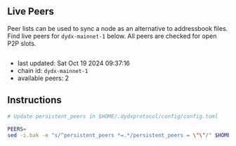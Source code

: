 ## Live Peers
Peer lists can be used to sync a node as an alternative to addressbook files. Find live peers for `dydx-mainnet-1` below. All peers are checked for open P2P slots.


```sh

```

- last updated: Sat Oct 19 2024 09:37:16
- chain id: `dydx-mainnet-1`
- available peers: 2

## Instructions
```sh
# Update persistent_peers in $HOME/.dydxprotocol/config/config.toml

PEERS=
sed -i.bak -e "s/^persistent_peers *=.*/persistent_peers = \"\"/" $HOME/.dydxprotocol/config/config.toml
```
